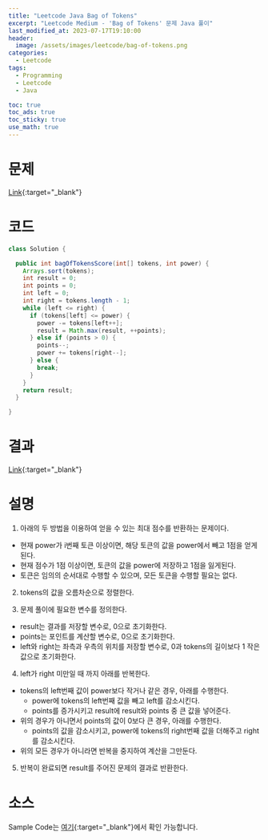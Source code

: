 ```yaml
---
title: "Leetcode Java Bag of Tokens"
excerpt: "Leetcode Medium - 'Bag of Tokens' 문제 Java 풀이"
last_modified_at: 2023-07-17T19:10:00
header:
  image: /assets/images/leetcode/bag-of-tokens.png
categories:
  - Leetcode
tags:
  - Programming
  - Leetcode
  - Java

toc: true
toc_ads: true
toc_sticky: true
use_math: true
---
```

# 문제
[Link](https://leetcode.com/problems/bag-of-tokens){:target="_blank"}

# 코드
```java
class Solution {

  public int bagOfTokensScore(int[] tokens, int power) {
    Arrays.sort(tokens);
    int result = 0;
    int points = 0;
    int left = 0;
    int right = tokens.length - 1;
    while (left <= right) {
      if (tokens[left] <= power) {
        power -= tokens[left++];
        result = Math.max(result, ++points);
      } else if (points > 0) {
        points--;
        power += tokens[right--];
      } else {
        break;
      }
    }
    return result;
  }

}
```

# 결과
[Link](https://leetcode.com/problems/bag-of-tokens/submissions/996562855/){:target="_blank"}

# 설명
1. 아래의 두 방법을 이용하여 얻을 수 있는 최대 점수를 반환하는 문제이다.
- 현재 power가 i번째 토큰 이상이면, 해당 토큰의 값을 power에서 빼고 1점을 얻게된다.
- 현재 점수가 1점 이상이면, 토큰의 값을 power에 저장하고 1점을 잃게된다.
- 토큰은 임의의 순서대로 수행할 수 있으며, 모든 토큰을 수행할 필요는 없다.

2. tokens의 값을 오름차순으로 정렬한다.

3. 문제 풀이에 필요한 변수를 정의한다.
- result는 결과를 저장할 변수로, 0으로 초기화한다.
- points는 포인트를 계산할 변수로, 0으로 초기화한다.
- left와 right는 좌측과 우측의 위치를 저장할 변수로, 0과 tokens의 길이보다 1 작은 값으로 초기화한다.

4. left가 right 미만일 때 까지 아래를 반복한다.
- tokens의 left번째 값이 power보다 작거나 같은 경우, 아래를 수행한다.
  - power에 tokens의 left번째 값을 빼고 left를 감소시킨다.
  - points를 증가시키고 result에 result와 points 중 큰 값을 넣어준다.
- 위의 경우가 아니면서 points의 값이 0보다 큰 경우, 아래를 수행한다.
  - points의 값을 감소시키고, power에 tokens의 right번째 값을 더해주고 right를 감소시킨다.
- 위의 모든 경우가 아니라면 반복을 중지하여 계산을 그만둔다.

5. 반복이 완료되면 result를 주어진 문제의 결과로 반환한다.

# 소스
Sample Code는 [여기](https://github.com/GracefulSoul/leetcode/blob/master/src/main/java/gracefulsoul/problems/BagOfTokens.java){:target="_blank"}에서 확인 가능합니다.